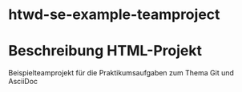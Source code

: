# htwd-se-example-teamproject

# Beschreibung HTML-Projekt
Beispielteamprojekt für die Praktikumsaufgaben zum Thema Git und AsciiDoc
